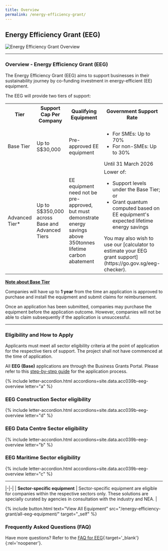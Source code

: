 ```yaml
---
title: Overview
permalink: /energy-efficiency-grant/
---
```


## Energy Efficiency Grant (EEG)

![Energy Efficiency Grant Overview](/images/grow/eeg/eeg_overview_banner.jpg)

---

### Overview - Energy Efficiency Grant (EEG)

The Energy Efficiency Grant (EEG) aims to support businesses in their sustainability journey by co-funding investment in energy-efficient (EE) equipment.
 
The EEG will provide two tiers of support:

<table>
  <tr>
    <th>Tier</th>
    <th>Support Cap Per Company</th>
    <th>Qualifying Equipment</th>
    <th>Government Support Rate</th>
  </tr>
  <tr>
    <td>Base Tier</td>
    <td>Up to S$30,000</td>
    <td>Pre-approved EE equipment</td>
    <td>
    <ul>
      <li>For SMEs: Up to 70%</li>
      <li>For non-SMEs: Up to 30%</li>
    </ul>
    Until 31 March 2026
    </td>
  </tr>
  <tr>
    <td>Advanced Tier*</td>
    <td>Up to S$350,000 across Base and Advanced Tiers</td>
    <td>EE equipment need not be pre-approved, but must demonstrate energy savings above 350tonnes lifetime carbon abatement</td>
    <td>Lower of:<br>
    <ul>
    <li>Support levels under the Base Tier; or</li>
    <li>Grant quantum computed based on EE equipment's expected lifetime energy savings</li>
    </ul>
    You may also wish to use our [calculator to estimate your EEG grant support](https://go.gov.sg/eeg-checker).
    </td>
  </tr>
</table>

<u><b>Note about Base Tier</b></u> 

Companies will have up to <b>1 year</b> from the time an application is approved to purchase and install the equipment and submit claims for reimbursement. 

Once an application has been submitted, companies may purchase the equipment before the application outcome. However, companies will not be able to claim subsequently if the application is unsuccessful.

----

<a name='eeg-eligibility'></a>

### Eligibility and How to Apply

Applicants must meet all sector eligibility criteria at the point of application for the respective tiers of support. The project shall not have commenced at the time of application.

All <b>EEG (Base)</b> applications are through the Business Grants Portal. Please refer to this [step-by-step guide](/images/eeg/EEG(Base)%20step-by-step%20guide%20(25.01.16)_vf.pdf) for the application process.

{% include letter-accordion.html accordions=site.data.acc039b-eeg-overview letter="a" %}

<a name='eeg-construction'></a>

### EEG Construction Sector eligibility

{% include letter-accordion.html accordions=site.data.acc039b-eeg-overview letter="d" %}

<a name='eeg-data-centre'></a>

### EEG Data Centre Sector eligibility

{% include letter-accordion.html accordions=site.data.acc039b-eeg-overview letter="b" %}

<a name='eeg-maritime'></a>

### EEG Maritime Sector eligibility

{% include letter-accordion.html accordions=site.data.acc039b-eeg-overview letter="c" %}


----
<a name='type-of-eeg-soln'></a>

|-|-|
| **Sector-specific equipment** | Sector-specific equipment are eligible for companies within the respective sectors only. These solutions are specially curated by agencies in consultation with the industry and NEA. |

{% include button.html text="View All Equipment" src="/energy-efficiency-grant/all-eeg-equipment/" target="_self" %}


<a name='eeg-faq'></a>

### Frequently Asked Questions (FAQ)

Have more questions? Refer to the [FAQ for EEG](/business-grants-portal-faq/eeg/){:target='_blank'}{:rel='noopener'}.


<script src="/jquery/jquery.min.js"></script>
<script src="/jquery/bp-menu-new-tab.js"></script>
<script src="/jquery/resize-tables.js"></script>


